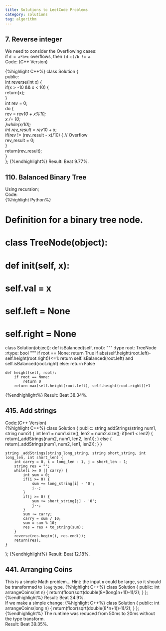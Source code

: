 ```yaml
---
title: Solutions to LeetCode Problems
category: solutions
tag: algorithm
---
```


## 7. Reverse integer  
We need to consider the Overflowing cases:  
if `d = a*b+c` overflows, then `(d-c)/b != a`.  
Code: (C++ Version)  

{%highlight C++%}
class Solution {  
public:  
    int reverse(int x) {  
        if(x > -10 && x < 10) {  
            return(x);  
        }  
        int rev = 0;  
        do {  
            rev = rev*10 + x%10;  
            x /= 10;  
        }while(x/10);  
        int rev_result = rev*10 + x;  
        if(rev != (rev_result - x)/10) { // Overflow  
            rev_result = 0;  
        }  
        return(rev_result);  
    }  
};
{%endhighlight%} 
Result: Beat 9.77%.  

## 110. Balanced Binary Tree
Using recursion;  
Code:  
{%highlight Python%}
# Definition for a binary tree node.
# class TreeNode(object):
#     def __init__(self, x):
#         self.val = x
#         self.left = None
#         self.right = None

class Solution(object):
    def isBalanced(self, root):
        """
        :type root: TreeNode
        :rtype: bool
        """
        if root == None:
            return True
        if abs(self.height(root.left)-self.height(root.right))<=1:
            return self.isBalanced(root.left) and self.isBalanced(root.right)
        else:
            return False
   
    def height(self, root):
        if root == None:
            return 0
        return max(self.height(root.left), self.height(root.right))+1
{%endhighlight%}
Result: Beat 38.34%.

## 415. Add strings
Code:(C++ Version)  
{%highlight C++%}
class Solution {
public:
    string addStrings(string num1, string num2) {
        int len1 = num1.size(), len2 = num2.size();
        if(len1 < len2) {
            return(_addStrings(num2, num1, len2, len1));
        }
        else {
            return(_addStrings(num1, num2, len1, len2));
        }
    }
    
    string _addStrings(string long_string, string short_string, int long_len, int short_len) {
        int carry = 0, i = long_len - 1, j = short_len - 1;
        string res = "";
        while(i >= 0 || carry) {
            int sum = 0;
            if(i >= 0) {
                sum += long_string[i] - '0';
                i--;
            }
            if(j >= 0) {
                sum += short_string[j] - '0';
                j--;
            }
            sum += carry;
            carry = sum / 10;
            sum = sum % 10;
            res = res + to_string(sum);
        }
        reverse(res.begin(), res.end());
        return(res);
    }   
};
{%endhighlight%}
Result: Beat 12.18%.  

## 441. Arranging Coins
This is a simple Math problem...
Hint: the input `n` could be large, so it should be transformed to `long` type.
{%highlight C++%}
class Solution {
public:
    int arrangeCoins(int n) {
        return(floor(sqrt(double(8*(long)n+1))-1)/2);
    }
};
{%endhighlight%}
Result: Beat 24.9%.  
If we make a simple change:
{%highlight C++%}
class Solution {
public:
    int arrangeCoins(long n) {
        return(floor(sqrt(double(8*n+1))-1)/2);
    }
};
{%endhighlight%}
The runtime was reduced from 50ms to 20ms without the type transform.  
Result: Beat 39.35%.  

